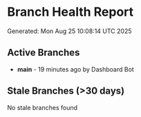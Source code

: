 # Branch Health Report
Generated: Mon Aug 25 10:08:14 UTC 2025

## Active Branches
- **main** - 19 minutes ago by Dashboard Bot

## Stale Branches (>30 days)
No stale branches found
